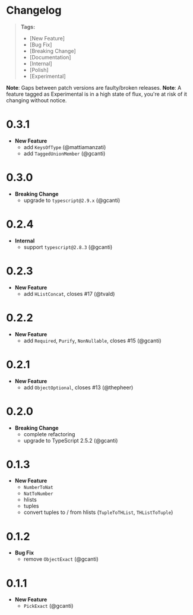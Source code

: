 # Changelog

> **Tags:**
>
> - [New Feature]
> - [Bug Fix]
> - [Breaking Change]
> - [Documentation]
> - [Internal]
> - [Polish]
> - [Experimental]

**Note**: Gaps between patch versions are faulty/broken releases. **Note**: A feature tagged as Experimental is in a
high state of flux, you're at risk of it changing without notice.

# 0.3.1

- **New Feature**
  - add `KeysOfType` (@mattiamanzati)
  - add `TaggedUnionMember` (@gcanti)

# 0.3.0

- **Breaking Change**
  - upgrade to `typescript@2.9.x` (@gcanti)

# 0.2.4

- **Internal**
  - support `typescript@2.8.3` (@gcanti)

# 0.2.3

- **New Feature**
  - add `HListConcat`, closes #17 (@tvald)

# 0.2.2

- **New Feature**
  - add `Required`, `Purify`, `NonNullable`, closes #15 (@gcanti)

# 0.2.1

- **New Feature**
  - add `ObjectOptional`, closes #13 (@thepheer)

# 0.2.0

- **Breaking Change**
  - complete refactoring
  - upgrade to TypeScript 2.5.2 (@gcanti)

# 0.1.3

- **New Feature**
  - `NumberToNat`
  - `NatToNumber`
  - hlists
  - tuples
  - convert tuples to / from hlists (`TupleToTHList`, `THListToTuple`)

# 0.1.2

- **Bug Fix**
  - remove `ObjectExact` (@gcanti)

# 0.1.1

- **New Feature**
  - `PickExact` (@gcanti)
